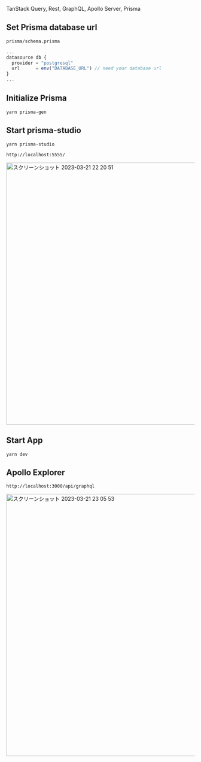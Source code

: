 TanStack Query, Rest, GraphQL, Apollo Server, Prisma

## Set Prisma database url

`prisma/schema.prisma`

```ts
...
datasource db {
  provider = "postgresql"
  url      = env("DATABASE_URL") // need your database url
}
...
```

## Initialize Prisma

```
yarn prisma-gen
```

## Start prisma-studio

```
yarn prisma-studio
```

`http://localhost:5555/`

<img width="700" alt="スクリーンショット 2023-03-21 22 20 51" src="https://user-images.githubusercontent.com/8470739/227696297-c958ddc8-09ae-4973-940d-a53389928e8a.png">

## Start App

```
yarn dev
```

## Apollo Explorer

`http://localhost:3000/api/graphql`

<img width="700" alt="スクリーンショット 2023-03-21 23 05 53" src="https://user-images.githubusercontent.com/8470739/227696310-196cdd3a-39b7-4412-a039-7ea2bc9bed21.png">
